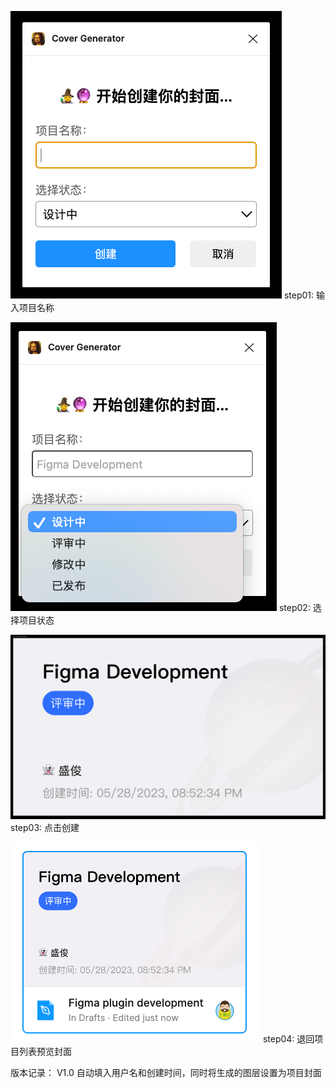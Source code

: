 
![aa72365fb02db0e36549aedd8c88cdf6.png](aa72365fb02db0e36549aedd8c88cdf6.png)
step01: 输入项目名称


![d8b469957df11c13d49ffa1cb2cb65c2.png](d8b469957df11c13d49ffa1cb2cb65c2.png)
step02: 选择项目状态


![0108990ffd9b480625acea78148ef52b.png](0108990ffd9b480625acea78148ef52b.png "0108990ffd9b480625acea78148ef52b.png")
step03: 点击创建


![49c72631321608d3f29c53d57ca0faa2.png](49c72631321608d3f29c53d57ca0faa2.png)
step04: 退回项目列表预览封面



版本记录：
V1.0 自动填入用户名和创建时间，同时将生成的图层设置为项目封面

